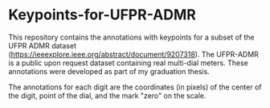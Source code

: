 # Keypoints-for-UFPR-ADMR

This repository contains the annotations with keypoints for a subset of the UFPR ADMR dataset (https://ieeexplore.ieee.org/abstract/document/9207318). The UFPR-ADMR is a public upon request dataset containing real multi-dial meters. These annotations were developed as part of my graduation thesis.

The annotations for each digit are the coordinates (in pixels) of the center of the digit, point of the dial, and the mark "zero" on the scale.
